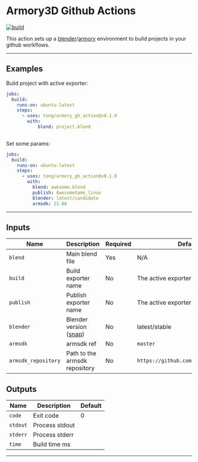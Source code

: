 # Armory3D Github Actions

[![build](https://github.com/tong/armory_gh_actions/actions/workflows/build.yml/badge.svg)](https://github.com/tong/armory_gh_actions/actions/workflows/build.yml)

This action sets up a [blender](https://www.blender.org/)/[armory](https://github.com/armory3d/armory) environment to build projects in your github workflows.

---

## Examples

Build project with active exporter:
```yaml
jobs:
  build:
    runs-on: ubuntu-latest
    steps:
      - uses: tong/armory_gh_action@v0.1.0
        with:
            blend: project.blend
            
```

Set some params:
```yaml
jobs:
  build:
    runs-on: ubuntu-latest
    steps:
      - uses: tong/armory_gh_action@v0.1.0
        with:
          blend: awesome.blend
          publish: AwesomeGame_linux
          blender: latest/candidate
          armsdk: 21.08

```

---

## Inputs

| Name | Description | Required | Default |
| - | - | - | - |
| `blend` | Main blend file | Yes | N/A |
| `build` | Build exporter name | No | The active exporter |
| `publish` | Publish exporter name | No | The active exporter |
| `blender` | Blender version ([snap](https://snapcraft.io/blender)) | No | latest/stable |
| `armsdk` | armsdk ref | No | `master`
| `armsdk_repository` | Path to the armsdk repository | No | `https://github.com/armory3d/armsdk`


## Outputs

| Name | Description | Default |
| - | - | - |
| `code` | Exit code | 0 |
| `stdout` | Process stdout |  |
| `stderr` | Process stderr |  |
| `time` | Build time ms | |

---
